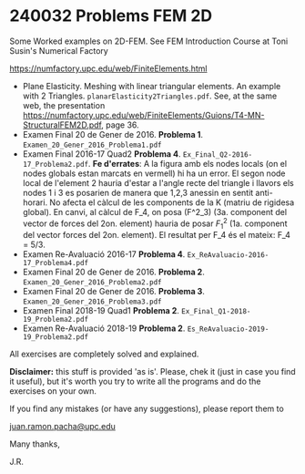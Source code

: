 # 240032 Problems FEM 2D
Some Worked examples on 2D-FEM. See FEM Introduction Course at  Toni Susin's Numerical Factory 

https://numfactory.upc.edu/web/FiniteElements.html

* Plane Elasticity. Meshing with linear triangular elements. An example with 2 Triangles. `planarElasticity2Triangles.pdf`. See, at the same web, the presentation https://numfactory.upc.edu/web/FiniteElements/Guions/T4-MN-StructuralFEM2D.pdf, page 36.
* Examen Final 20 de Gener de 2016. **Problema 1**. `Examen_20_Gener_2016_Problema1.pdf`
* Examen Final 2016-17 Quad2 **Problema 4**. `Ex_Final_Q2-2016-17_Problema2.pdf`. **Fe d'errates**:  A la figura amb els nodes locals (on el nodes globals estan marcats en vermell) hi ha un error. El segon node local de l'element 2 hauria d'estar a l'angle recte del triangle i llavors els nodes 1 i 3 es posarien de manera que 1,2,3 anessin en sentit anti-horari. No afecta el càlcul de les components de la K (matriu de rigidesa global). En canvi, al càlcul de F_4, on posa \(F^2_3\) (3a. component del vector de forces del 2on. element) hauria de posar $F^2_1$ (1a. component del vector forces del 2on. element). El resultat per F_4 és el mateix: F_4 = 5/3. 
* Examen Re-Avaluació 2016-17 **Problema 4**. `Ex_ReAvaluacio-2016-17_Problema4.pdf`
* Examen Final 20 de Gener de 2016. **Problema 2**. `Examen_20_Gener_2016_Problema2.pdf`
* Examen Final 20 de Gener de 2016. **Problema 3**. `Examen_20_Gener_2016_Problema3.pdf`
* Examen Final 2018-19 Quad1 **Problema 2**. `Ex_Final_Q1-2018-19_Problema2.pdf`
* Examen Re-Avaluació 2018-19 **Problema 2**. `Es_ReAvaluacio-2019-19_Problema2.pdf`

All exercises are completely solved and explained.

**Disclaimer:** this stuff is provided 'as is'. Please, chek it (just in case you find it useful), but it's worth you try to write all the programs and do the exercises on your own.

If you find any mistakes (or have any suggestions), please report them to

juan.ramon.pacha@upc.edu

Many thanks,

J.R.
